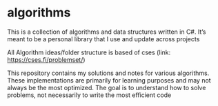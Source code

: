 # algorithms
This is a collection of algorithms and data structures written in C#. It’s meant to be a personal library that I use and update across projects

All Algorithm ideas/folder structure is based of cses (link: https://cses.fi/problemset/)

This repository contains my solutions and notes for various algorithms. These implementations are primarily for learning purposes and may not always be the most optimized. The goal is to understand how to solve problems, not necessarily to write the most efficient code